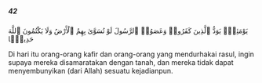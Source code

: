 ##### 42

<span class="ayah">يَوْمَئِذٍۢ يَوَدُّ ٱلَّذِينَ كَفَرُوا۟ وَعَصَوُا۟ ٱلرَّسُولَ لَوْ تُسَوَّىٰ بِهِمُ ٱلْأَرْضُ وَلَا يَكْتُمُونَ ٱللَّهَ حَدِيثًۭا</span>

<span class="ayah_translation">Di hari itu orang-orang kafir dan orang-orang yang mendurhakai rasul, ingin supaya mereka disamaratakan dengan tanah, dan mereka tidak dapat menyembunyikan (dari Allah) sesuatu kejadianpun.</span>
